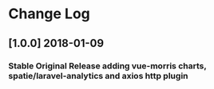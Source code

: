 # Change Log

## [1.0.0] 2018-01-09
### Stable Original Release adding vue-morris charts, spatie/laravel-analytics and axios http plugin  

